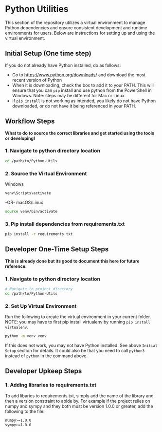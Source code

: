 # Python Utilities

This section of the repository utilizes a virtual environment to manage Python dependencies and ensure consistent development and runtime environments for users. Below are instructions for setting up and using the virtual environment.

## Initial Setup (One time step)
If you do not already have Python installed, do as follows:
- Go to https://www.python.org/downloads/ and download the most recent version of Python
- When it is downloading, check the box to add it to your PATH. This will ensure that you can `pip` install and use python from the PowerShell in Windows. Note: steps may be different for Mac or Linux.
- If `pip install` is not working as intended, you likely do not have Python downloaded, or do not have it being referenced in your PATH.
  
## Workflow Steps
<b>What to do to source the correct libraries and get started using the tools or developing!</b>

### 1. Navigate to python directory location
```bash
cd /path/to/Python-Utils
```

### 2. Source the Virtual Environment
Windows
```bash
venv\Scripts\activate
```
-OR-
macOS/Linux
```bash
source venv/bin/activate
```

### 3. Pip install dependencies from requirements.txt
```bash
pip install -r requirements.txt
```

## Developer One-Time Setup Steps 
<b>This is already done but its good to document this here for future reference.</b>


### 1. Navigate to python directory location
```bash
# Navigate to project directory
cd /path/to/Python-Utils
```

### 2. Set Up Virtual Environment
Run the following to create the virtual environment in your current folder. NOTE: you may have to first pip install virtualenv by running `pip install virtualenv`. 
```bash
python -m venv venv
```
If this does not work, you may not have Python installed. See above `Initial Setup` section for details. It could also be that you need to call `python3` instead of `python` in the command above.

## Developer Upkeep Steps
### 1. Adding libraries to requirements.txt
To add libaries to requirements.txt, simply add the name of the library and then a version constraint to abide by. For example if the project relies on numpy and sympy and they both must be version 1.0.0 or greater, add the following to the file:
```bash
numpy>=1.0.0
sympy>=1.0.0
```
